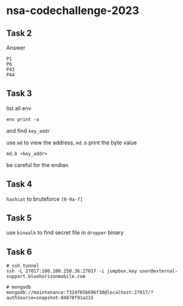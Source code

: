 # nsa-codechallenge-2023

## Task 2

Answer
```
P1
P6
P43
P44
```

## Task 3

list all env
```
env print -a
```

and find `key_addr`

use `md` to view the address, `md.b` print the byte value

```
md.b <key_addr>
```

be careful for the endian

## Task 4

`hashcat` to bruteforce `[0-9a-f]`

## Task 5

use `binwalk` to find secret file in `dropper` binary

## Task 6
```
# ssh tunnel
ssh -L 27017:100.100.250.36:27017 -i jumpbox.key user@external-support.bluehorizonmobile.com

# mongodb
mongodb://maintenance:7324f65b696f30@localhost:27017/?authSource=snapshot-84878f91a215
```
